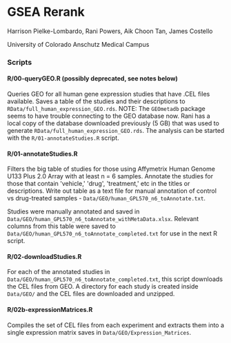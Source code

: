 # GSEA Rerank

Harrison Pielke-Lombardo, Rani Powers, Aik Choon Tan, James Costello

University of Colorado Anschutz Medical Campus

### Scripts

#### R/00-queryGEO.R (possibly deprecated, see notes below)

Queries GEO for all human gene expression studies that have .CEL files available. Saves a table of the studies and their descriptions to `RData/full_human_expression_GEO.rds`. NOTE: The `GEOmetadb` package seems to have trouble connecting to the GEO database now. Rani has a local copy of the database downloaded previously (5 GB) that was used to generate `RData/full_human_expression_GEO.rds`. The analysis can be started with the `R/01-annotateStudies.R` script.

#### R/01-annotateStudies.R

Filters the big table of studies for those using Affymetrix Human Genome U133 Plus 2.0 Array with at least n = 6 samples. Annotate the studies for those that contain 'vehicle,' 'drug', 'treatment,' etc in the titles or descriptions. Write out table as a text file for manual annotation of control vs drug-treated samples - `Data/GEO/human_GPL570_n6_toAnnotate.txt`. 

Studies were manually annotated and saved in `Data/GEO/human_GPL570_n6_toAnnotate_withMetaData.xlsx`. Relevant columns from this table were saved to `Data/GEO/human_GPL570_n6_toAnnotate_completed.txt` for use in the next R script.

#### R/02-downloadStudies.R

For each of the annotated studies in `Data/GEO/human_GPL570_n6_toAnnotate_completed.txt`, this script downloads the CEL files from GEO. A directory for each study is created inside `Data/GEO/` and the CEL files are downloaded and unzipped.

#### R/02b-expressionMatrices.R

Compiles the set of CEL files from each experiment and extracts them into a single expression matrix saves in `Data/GEO/Expression_Matrices`.